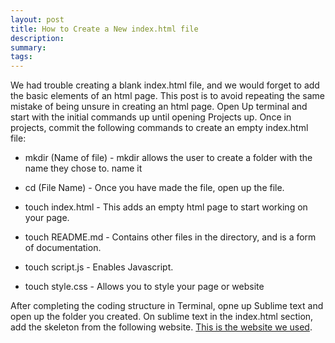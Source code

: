 ```yaml
---
layout: post
title: How to Create a New index.html file
description: 
summary: 
tags: 
---
```

We had trouble creating a blank index.html file, and we would forget to add the basic elements of an html page. This post is to avoid repeating the same mistake of being unsure in creating an html page. Open Up terminal and start with the initial commands up until opening Projects up.
Once in projects, commit the following commands to create an empty index.html file:

* mkdir (Name of file) - mkdir allows the user to create a folder with the name they chose to. name it

* cd (File Name) - Once you have made the file, open up the file.

* touch index.html - This adds an empty html page to start working on your page.

* touch README.md - Contains other files in the directory, and is a form of documentation.

* touch script.js - Enables Javascript.

* touch style.css - Allows you to style your page or website

After completing the coding structure in Terminal, opne up Sublime text and open up the folder you created. On sublime text in the index.html section, add the skeleton from the following website. [This is the website we used](https://www.learn-html.org/en/Hello%2C_World%21).